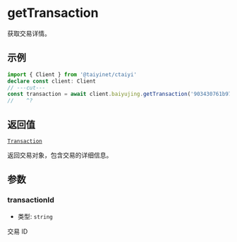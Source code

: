 # getTransaction

获取交易详情。

## 示例

```ts twoslash
import { Client } from '@taiyinet/ctaiyi'
declare const client: Client
// ---cut---
const transaction = await client.baiyujing.getTransaction('903430761b97a2ce7be79b578700ebc1598c05c9')
//    ^?
```

## 返回值

[`Transaction`](/reference/types#transaction)

返回交易对象，包含交易的详细信息。

## 参数

### transactionId

- 类型: `string`

交易 ID
